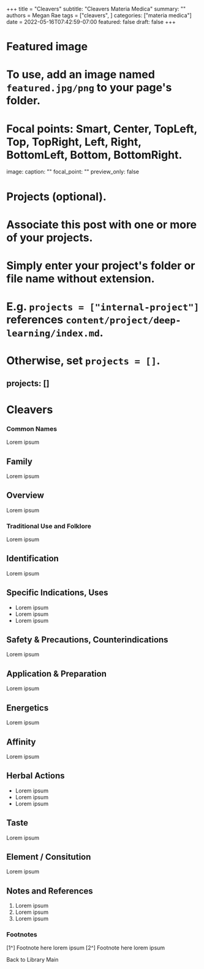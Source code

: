 +++
title = "Cleavers"
subtitle: "Cleavers Materia Medica"
summary: ""
authors = Megan Rae
tags = ["cleavers", ]
categories: ["materia medica"]
date = 2022-05-16T07:42:59-07:00
featured: false
draft: false
+++

# Featured image
# To use, add an image named `featured.jpg/png` to your page's folder.
# Focal points: Smart, Center, TopLeft, Top, TopRight, Left, Right, BottomLeft, Bottom, BottomRight.
image:
  caption: ""
  focal_point: ""
  preview_only: false

# Projects (optional).
#   Associate this post with one or more of your projects.
#   Simply enter your project's folder or file name without extension.
#   E.g. `projects = ["internal-project"]` references `content/project/deep-learning/index.md`.
#   Otherwise, set `projects = []`.
projects: []
---

# Cleavers
### Common Names
Lorem ipsum

## Family
Lorem ipsum

## Overview
Lorem ipsum

### Traditional Use and Folklore
Lorem ipsum

## Identification
Lorem ipsum

## Specific Indications, Uses
- Lorem ipsum
- Lorem ipsum
- Lorem ipsum

## Safety & Precautions, Counterindications
Lorem ipsum

## Application & Preparation
Lorem ipsum

## Energetics
Lorem ipsum

## Affinity
Lorem ipsum

## Herbal Actions
- Lorem ipsum
- Lorem ipsum
- Lorem ipsum

## Taste
Lorem ipsum

## Element / Consitution
Lorem ipsum

## Notes and References
1. Lorem ipsum
2. Lorem ipsum
3. Lorem ipsum

### Footnotes

[1^] Footnote here lorem ipsum
[2^] Footnote here lorem ipsum

Back to Library Main